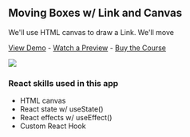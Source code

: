 ## Moving Boxes w/ Link and Canvas

We'll use HTML canvas to draw a Link. We'll move

[View Demo](https://405hq.codesandbox.io/) - [Watch a Preview](https://learn.chrisoncode.io/courses/make-20-react-apps/250927-moving-boxes-and-zelda/748714-00-moving-boxes-and-link-preview) - [Buy the Course](https://MakeReactApps.com/?utm_source=github.com&utm_medium=readme)

[![](https://scotch-res.cloudinary.com/video/upload/vs_50,dl_200,e_loop/v1592352072/05_-_link_moving_rb1qtu.gif)](https://learn.chrisoncode.io/courses/make-20-react-apps/250927-moving-boxes-and-zelda/748714-00-moving-boxes-and-link-preview)

### React skills used in this app

- HTML canvas
- React state w/ useState()
- React effects w/ useEffect()
- Custom React Hook
